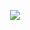 <p align="center">
  <img src="https://capsule-render.vercel.app/api?text=Hello and Welcome! 🕹️&animation=fadeIn&type=waving&color=gradient&height=100"/>
</p>

<!--
**BKNorton/BKNorton** is a ✨ _special_ ✨ repository because its `README.md` (this file) appears on your GitHub profile.

Here are some ideas to get you started:

- 🔭 I’m currently working on ...
- 🌱 I’m currently learning ...
- 👯 I’m looking to collaborate on ...
- 🤔 I’m looking for help with ...
- 💬 Ask me about ...
- 📫 How to reach me: ...
- 😄 Pronouns: ...
- ⚡ Fun fact: ...
-->
